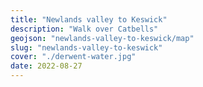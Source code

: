 ```yaml
---
title: "Newlands valley to Keswick"
description: "Walk over Catbells"
geojson: "newlands-valley-to-keswick/map"
slug: "newlands-valley-to-keswick"
cover: "./derwent-water.jpg"
date: 2022-08-27
---
```

